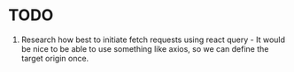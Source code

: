 # TODO

1. Research how best to initiate fetch requests using react query - It would be nice to be able to use something like axios, so we can define the target origin once.
